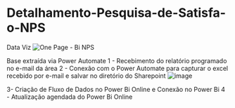 # Detalhamento-Pesquisa-de-Satisfa-o-NPS
Data Viz
![One Page - Bi NPS](https://github.com/user-attachments/assets/4fcc5216-945b-4258-8aef-de4d67ba7f74)



Base extraída via Power Automate
1 - Recebimento do relatório programado no e-mail da área
2 - Conexão com o Power Automate para capturar o excel recebido por e-mail e salvar no diretório do Sharepoint
![image](https://github.com/user-attachments/assets/a61decb3-e02f-4233-86b5-41ec59c375f8)

3- Criação de Fluxo de Dados no Power Bi Online e Conexão no Power Bi
4 - Atualização agendada do Power Bi Online
